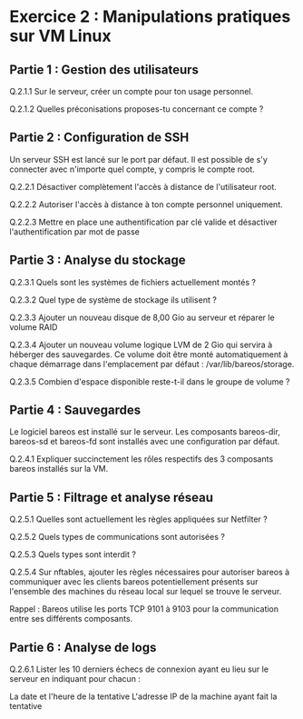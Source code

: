 # Exercice 2 : Manipulations pratiques sur VM Linux

## Partie 1 : Gestion des utilisateurs

Q.2.1.1 Sur le serveur, créer un compte pour ton usage personnel.

Q.2.1.2 Quelles préconisations proposes-tu concernant ce compte ?

## Partie 2 : Configuration de SSH

Un serveur SSH est lancé sur le port par défaut.
Il est possible de s'y connecter avec n'importe quel compte, y compris le compte root.

Q.2.2.1 Désactiver complètement l'accès à distance de l'utilisateur root.

Q.2.2.2 Autoriser l'accès à distance à ton compte personnel uniquement.

Q.2.2.3 Mettre en place une authentification par clé valide et désactiver l'authentification par mot de passe

## Partie 3 : Analyse du stockage

Q.2.3.1 Quels sont les systèmes de fichiers actuellement montés ?

Q.2.3.2 Quel type de système de stockage ils utilisent ?

Q.2.3.3 Ajouter un nouveau disque de 8,00 Gio au serveur et réparer le volume RAID

Q.2.3.4 Ajouter un nouveau volume logique LVM de 2 Gio qui servira à héberger des sauvegardes. Ce volume doit être monté automatiquement à chaque démarrage dans l'emplacement par défaut : /var/lib/bareos/storage.

Q.2.3.5 Combien d'espace disponible reste-t-il dans le groupe de volume ?

## Partie 4 : Sauvegardes

Le logiciel bareos est installé sur le serveur.
Les composants bareos-dir, bareos-sd et bareos-fd sont installés avec une configuration par défaut.

Q.2.4.1 Expliquer succinctement les rôles respectifs des 3 composants bareos installés sur la VM.

## Partie 5 : Filtrage et analyse réseau

Q.2.5.1 Quelles sont actuellement les règles appliquées sur Netfilter ?

Q.2.5.2 Quels types de communications sont autorisées ?

Q.2.5.3 Quels types sont interdit ?

Q.2.5.4 Sur nftables, ajouter les règles nécessaires pour autoriser bareos à communiquer avec les clients bareos potentiellement présents sur l'ensemble des machines du réseau local sur lequel se trouve le serveur.

Rappel : Bareos utilise les ports TCP 9101 à 9103 pour la communication entre ses différents composants.

## Partie 6 : Analyse de logs

Q.2.6.1 Lister les 10 derniers échecs de connexion ayant eu lieu sur le serveur en indiquant pour chacun :

La date et l'heure de la tentative
L'adresse IP de la machine ayant fait la tentative
